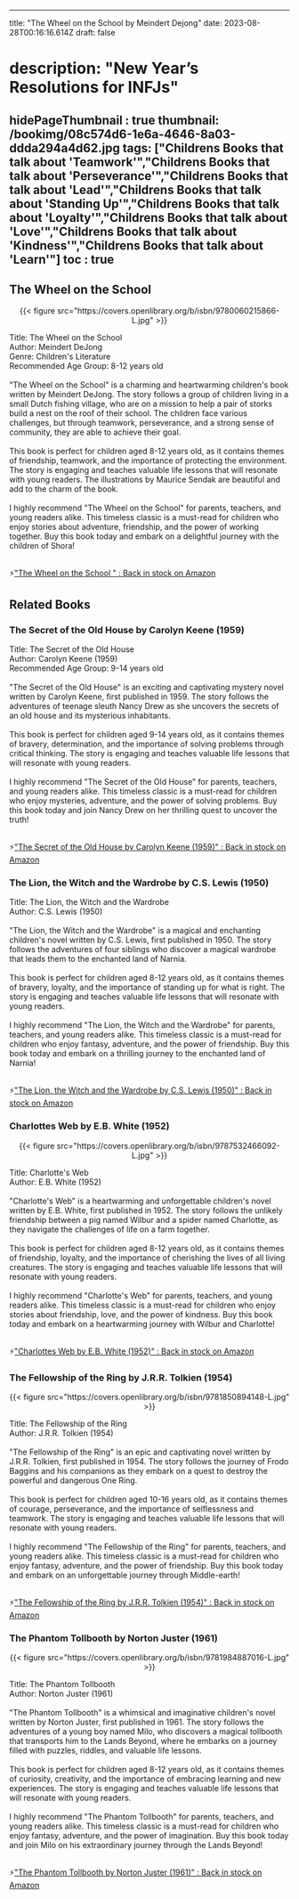 
---
title: "The Wheel on the School by Meindert Dejong"
date: 2023-08-28T00:16:16.614Z
draft: false
# description: "New Year’s Resolutions for INFJs"
hidePageThumbnail : true
thumbnail: /bookimg/08c574d6-1e6a-4646-8a03-ddda294a4d62.jpg
tags: ["Childrens Books that talk about 'Teamwork'","Childrens Books that talk about 'Perseverance'","Childrens Books that talk about 'Lead'","Childrens Books that talk about 'Standing Up'","Childrens Books that talk about 'Loyalty'","Childrens Books that talk about 'Love'","Childrens Books that talk about 'Kindness'","Childrens Books that talk about 'Learn'"]
toc : true
---
## The Wheel on the School 

<center>
{{< figure src="https://covers.openlibrary.org/b/isbn/9780060215866-L.jpg" >}}
</center>

Title: The Wheel on the School</br>
Author: Meindert DeJong</br>
Genre: Children's Literature</br>
Recommended Age Group: 8-12 years old</br></br>
"The Wheel on the School" is a charming and heartwarming children's book written by Meindert DeJong. The story follows a group of children living in a small Dutch fishing village, who are on a mission to help a pair of storks build a nest on the roof of their school. The children face various challenges, but through teamwork, perseverance, and a strong sense of community, they are able to achieve their goal.</br></br>
This book is perfect for children aged 8-12 years old, as it contains themes of friendship, teamwork, and the importance of protecting the environment. The story is engaging and teaches valuable life lessons that will resonate with young readers. The illustrations by Maurice Sendak are beautiful and add to the charm of the book.</br></br>
I highly recommend "The Wheel on the School" for parents, teachers, and young readers alike. This timeless classic is a must-read for children who enjoy stories about adventure, friendship, and the power of working together. Buy this book today and embark on a delightful journey with the children of Shora!</br></br>

<p>⚡<a id="aflink" href="https://www.amazon.com/gp/search?ie=UTF8&tag=klayu00-20&linkCode=ur2&linkId=6639bed89a8ad8dd2705e40644eb43d3&camp=1789&creative=9325&index=books&keywords=The Wheel on the School " class="one" target="_blank" title='"The Wheel on the School " : Back in stock on Amazon'>"The Wheel on the School " : Back in stock on Amazon</a></p>

## Related Books
### The Secret of the Old House by Carolyn Keene (1959)
Title: The Secret of the Old House</br>
Author: Carolyn Keene (1959)</br>
Recommended Age Group: 9-14 years old</br></br>
"The Secret of the Old House" is an exciting and captivating mystery novel written by Carolyn Keene, first published in 1959. The story follows the adventures of teenage sleuth Nancy Drew as she uncovers the secrets of an old house and its mysterious inhabitants.</br></br>
This book is perfect for children aged 9-14 years old, as it contains themes of bravery, determination, and the importance of solving problems through critical thinking. The story is engaging and teaches valuable life lessons that will resonate with young readers.</br></br>
I highly recommend "The Secret of the Old House" for parents, teachers, and young readers alike. This timeless classic is a must-read for children who enjoy mysteries, adventure, and the power of solving problems. Buy this book today and join Nancy Drew on her thrilling quest to uncover the truth!</br></br>

<p>⚡<a id="aflink" href="https://www.amazon.com/gp/search?ie=UTF8&tag=klayu00-20&linkCode=ur2&linkId=6639bed89a8ad8dd2705e40644eb43d3&camp=1789&creative=9325&index=books&keywords=The Secret of the Old House by Carolyn Keene (1959)" class="one" target="_blank" title='"The Secret of the Old House by Carolyn Keene (1959)" : Back in stock on Amazon'>"The Secret of the Old House by Carolyn Keene (1959)" : Back in stock on Amazon</a></p>

### The Lion, the Witch and the Wardrobe by C.S. Lewis (1950)
Title: The Lion, the Witch and the Wardrobe</br>
Author: C.S. Lewis (1950)</br></br>
"The Lion, the Witch and the Wardrobe" is a magical and enchanting children's novel written by C.S. Lewis, first published in 1950. The story follows the adventures of four siblings who discover a magical wardrobe that leads them to the enchanted land of Narnia.</br></br>
This book is perfect for children aged 8-12 years old, as it contains themes of bravery, loyalty, and the importance of standing up for what is right. The story is engaging and teaches valuable life lessons that will resonate with young readers.</br></br>
I highly recommend "The Lion, the Witch and the Wardrobe" for parents, teachers, and young readers alike. This timeless classic is a must-read for children who enjoy fantasy, adventure, and the power of friendship. Buy this book today and embark on a thrilling journey to the enchanted land of Narnia!</br></br>

<p>⚡<a id="aflink" href="https://www.amazon.com/gp/search?ie=UTF8&tag=klayu00-20&linkCode=ur2&linkId=6639bed89a8ad8dd2705e40644eb43d3&camp=1789&creative=9325&index=books&keywords=The Lion, the Witch and the Wardrobe by C.S. Lewis (1950)" class="one" target="_blank" title='"The Lion, the Witch and the Wardrobe by C.S. Lewis (1950)" : Back in stock on Amazon'>"The Lion, the Witch and the Wardrobe by C.S. Lewis (1950)" : Back in stock on Amazon</a></p>

### Charlottes Web by E.B. White (1952)
<center>
{{< figure src="https://covers.openlibrary.org/b/isbn/9787532466092-L.jpg" >}}
</center>

Title: Charlotte's Web</br>
Author: E.B. White (1952)</br></br>
"Charlotte's Web" is a heartwarming and unforgettable children's novel written by E.B. White, first published in 1952. The story follows the unlikely friendship between a pig named Wilbur and a spider named Charlotte, as they navigate the challenges of life on a farm together.</br></br>
This book is perfect for children aged 8-12 years old, as it contains themes of friendship, loyalty, and the importance of cherishing the lives of all living creatures. The story is engaging and teaches valuable life lessons that will resonate with young readers.</br></br>
I highly recommend "Charlotte's Web" for parents, teachers, and young readers alike. This timeless classic is a must-read for children who enjoy stories about friendship, love, and the power of kindness. Buy this book today and embark on a heartwarming journey with Wilbur and Charlotte!</br></br>

<p>⚡<a id="aflink" href="https://www.amazon.com/gp/search?ie=UTF8&tag=klayu00-20&linkCode=ur2&linkId=6639bed89a8ad8dd2705e40644eb43d3&camp=1789&creative=9325&index=books&keywords=Charlottes Web by E.B. White (1952)" class="one" target="_blank" title='"Charlottes Web by E.B. White (1952)" : Back in stock on Amazon'>"Charlottes Web by E.B. White (1952)" : Back in stock on Amazon</a></p>

### The Fellowship of the Ring by J.R.R. Tolkien (1954)
<center>
{{< figure src="https://covers.openlibrary.org/b/isbn/9781850894148-L.jpg" >}}
</center>

Title: The Fellowship of the Ring</br>
Author: J.R.R. Tolkien (1954)</br></br>
"The Fellowship of the Ring" is an epic and captivating novel written by J.R.R. Tolkien, first published in 1954. The story follows the journey of Frodo Baggins and his companions as they embark on a quest to destroy the powerful and dangerous One Ring.</br></br>
This book is perfect for children aged 10-16 years old, as it contains themes of courage, perseverance, and the importance of selflessness and teamwork. The story is engaging and teaches valuable life lessons that will resonate with young readers.</br></br>
I highly recommend "The Fellowship of the Ring" for parents, teachers, and young readers alike. This timeless classic is a must-read for children who enjoy fantasy, adventure, and the power of friendship. Buy this book today and embark on an unforgettable journey through Middle-earth!</br></br>

<p>⚡<a id="aflink" href="https://www.amazon.com/gp/search?ie=UTF8&tag=klayu00-20&linkCode=ur2&linkId=6639bed89a8ad8dd2705e40644eb43d3&camp=1789&creative=9325&index=books&keywords=The Fellowship of the Ring by J.R.R. Tolkien (1954)" class="one" target="_blank" title='"The Fellowship of the Ring by J.R.R. Tolkien (1954)" : Back in stock on Amazon'>"The Fellowship of the Ring by J.R.R. Tolkien (1954)" : Back in stock on Amazon</a></p>

### The Phantom Tollbooth by Norton Juster (1961)
<center>
{{< figure src="https://covers.openlibrary.org/b/isbn/9781984887016-L.jpg" >}}
</center>

Title: The Phantom Tollbooth</br>
Author: Norton Juster (1961)</br></br>
"The Phantom Tollbooth" is a whimsical and imaginative children's novel written by Norton Juster, first published in 1961. The story follows the adventures of a young boy named Milo, who discovers a magical tollbooth that transports him to the Lands Beyond, where he embarks on a journey filled with puzzles, riddles, and valuable life lessons.</br></br>
This book is perfect for children aged 8-12 years old, as it contains themes of curiosity, creativity, and the importance of embracing learning and new experiences. The story is engaging and teaches valuable life lessons that will resonate with young readers.</br></br>
I highly recommend "The Phantom Tollbooth" for parents, teachers, and young readers alike. This timeless classic is a must-read for children who enjoy fantasy, adventure, and the power of imagination. Buy this book today and join Milo on his extraordinary journey through the Lands Beyond!</br></br>

<p>⚡<a id="aflink" href="https://www.amazon.com/gp/search?ie=UTF8&tag=klayu00-20&linkCode=ur2&linkId=6639bed89a8ad8dd2705e40644eb43d3&camp=1789&creative=9325&index=books&keywords=The Phantom Tollbooth by Norton Juster (1961)" class="one" target="_blank" title='"The Phantom Tollbooth by Norton Juster (1961)" : Back in stock on Amazon'>"The Phantom Tollbooth by Norton Juster (1961)" : Back in stock on Amazon</a></p>
